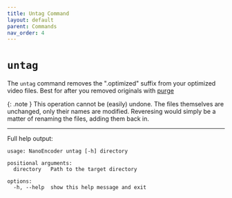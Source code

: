 ```yaml
---
title: Untag Command
layout: default
parent: Commands
nav_order: 4
---
```

# `untag`
The `untag` command removes the ".optimized" suffix from your optimized video files. Best for after you removed originals with [purge](purge.md)

{: .note }
This operation cannot be (easily) undone. The files themselves are unchanged, only their names are modified. Reveresing would simply be a matter of renaming the files, adding them back in.

---
Full help output:
```
usage: NanoEncoder untag [-h] directory

positional arguments:
  directory   Path to the target directory

options:
  -h, --help  show this help message and exit
```
